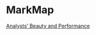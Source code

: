 # MarkMap

[Analysts’ Beauty and Performance](https://stevenshih-0402.github.io/MarkMap/Analysts%E2%80%99%20Beauty%20and%20Performance.html)
